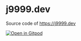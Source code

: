 # j9999.dev

Source code of https://j9999.dev

[![Open in Gitpod](https://gitpod.io/button/open-in-gitpod.svg)](https://gitpod.io/#https://github.com/jankeromnes/j9999.dev)
